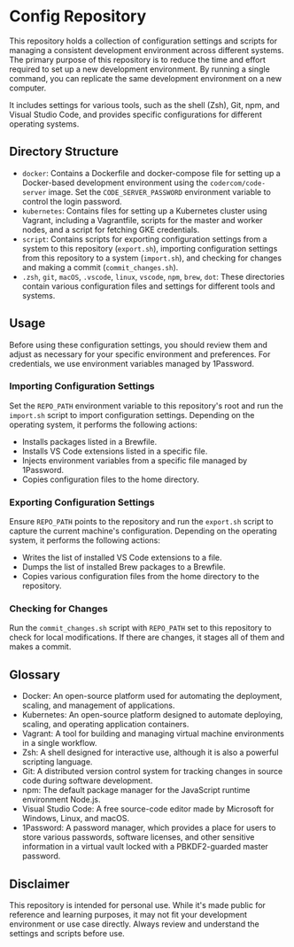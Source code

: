# Config Repository

This repository holds a collection of configuration settings and scripts for managing a consistent development environment across different systems. The primary purpose of this repository is to reduce the time and effort required to set up a new development environment. By running a single command, you can replicate the same development environment on a new computer.

It includes settings for various tools, such as the shell (Zsh), Git, npm, and Visual Studio Code, and provides specific configurations for different operating systems.

## Directory Structure

- `docker`: Contains a Dockerfile and docker-compose file for setting up a Docker-based development environment using the `codercom/code-server` image. Set the `CODE_SERVER_PASSWORD` environment variable to control the login password.
- `kubernetes`: Contains files for setting up a Kubernetes cluster using Vagrant, including a Vagrantfile, scripts for the master and worker nodes, and a script for fetching GKE credentials.
- `script`: Contains scripts for exporting configuration settings from a system to this repository (`export.sh`), importing configuration settings from this repository to a system (`import.sh`), and checking for changes and making a commit (`commit_changes.sh`).
- `.zsh`, `git`, `macOS`, `.vscode`, `linux`, `vscode`, `npm`, `brew`, `dot`: These directories contain various configuration files and settings for different tools and systems.

## Usage

Before using these configuration settings, you should review them and adjust as necessary for your specific environment and preferences. For credentials, we use environment variables managed by 1Password.

### Importing Configuration Settings

Set the `REPO_PATH` environment variable to this repository's root and run the `import.sh` script to import configuration settings. Depending on the operating system, it performs the following actions:

- Installs packages listed in a Brewfile.
- Installs VS Code extensions listed in a specific file.
- Injects environment variables from a specific file managed by 1Password.
- Copies configuration files to the home directory.

### Exporting Configuration Settings

Ensure `REPO_PATH` points to the repository and run the `export.sh` script to capture the current machine's configuration. Depending on the operating system, it performs the following actions:

- Writes the list of installed VS Code extensions to a file.
- Dumps the list of installed Brew packages to a Brewfile.
- Copies various configuration files from the home directory to the repository.

### Checking for Changes

Run the `commit_changes.sh` script with `REPO_PATH` set to this repository to check for local modifications. If there are changes, it stages all of them and makes a commit.

## Glossary

- Docker: An open-source platform used for automating the deployment, scaling, and management of applications.
- Kubernetes: An open-source platform designed to automate deploying, scaling, and operating application containers.
- Vagrant: A tool for building and managing virtual machine environments in a single workflow.
- Zsh: A shell designed for interactive use, although it is also a powerful scripting language.
- Git: A distributed version control system for tracking changes in source code during software development.
- npm: The default package manager for the JavaScript runtime environment Node.js.
- Visual Studio Code: A free source-code editor made by Microsoft for Windows, Linux, and macOS.
- 1Password: A password manager, which provides a place for users to store various passwords, software licenses, and other sensitive information in a virtual vault locked with a PBKDF2-guarded master password.

## Disclaimer

This repository is intended for personal use. While it's made public for reference and learning purposes, it may not fit your development environment or use case directly. Always review and understand the settings and scripts before use.
